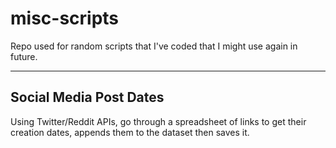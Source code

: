 # misc-scripts
Repo used for random scripts that I've coded that I might use again in future.

___

## Social Media Post Dates
Using Twitter/Reddit APIs, go through a spreadsheet of links to get their creation dates, appends them to the dataset then saves it.
